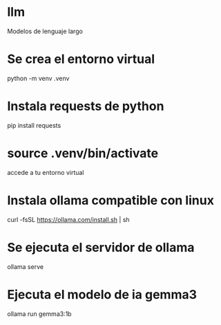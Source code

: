 # llm
Modelos de lenguaje largo
# Se crea el entorno virtual
python -m venv .venv
# Instala requests de python
pip install requests
# source .venv/bin/activate
accede a tu entorno virtual
# Instala ollama compatible con linux
curl -fsSL https://ollama.com/install.sh | sh
# Se ejecuta el servidor de ollama
ollama serve
# Ejecuta el modelo de ia gemma3
ollama run gemma3:1b 
